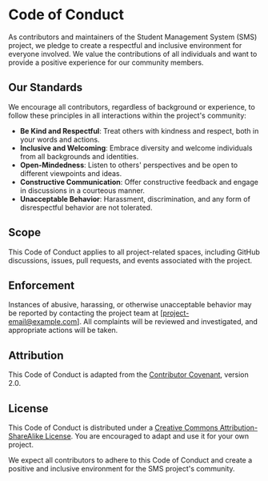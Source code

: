 # Code of Conduct

As contributors and maintainers of the Student Management System (SMS) project, we pledge to create a respectful and inclusive environment for everyone involved. We value the contributions of all individuals and want to provide a positive experience for our community members.

## Our Standards

We encourage all contributors, regardless of background or experience, to follow these principles in all interactions within the project's community:

- **Be Kind and Respectful**: Treat others with kindness and respect, both in your words and actions.
- **Inclusive and Welcoming**: Embrace diversity and welcome individuals from all backgrounds and identities.
- **Open-Mindedness**: Listen to others' perspectives and be open to different viewpoints and ideas.
- **Constructive Communication**: Offer constructive feedback and engage in discussions in a courteous manner.
- **Unacceptable Behavior**: Harassment, discrimination, and any form of disrespectful behavior are not tolerated.

## Scope

This Code of Conduct applies to all project-related spaces, including GitHub discussions, issues, pull requests, and events associated with the project.

## Enforcement

Instances of abusive, harassing, or otherwise unacceptable behavior may be reported by contacting the project team at [project-email@example.com]. All complaints will be reviewed and investigated, and appropriate actions will be taken.

## Attribution

This Code of Conduct is adapted from the [Contributor Covenant](https://www.contributor-covenant.org/version/2/0/code_of_conduct/), version 2.0.

## License

This Code of Conduct is distributed under a [Creative Commons Attribution-ShareAlike License](https://creativecommons.org/licenses/by-sa/4.0/). You are encouraged to adapt and use it for your own project.

We expect all contributors to adhere to this Code of Conduct and create a positive and inclusive environment for the SMS project's community.
